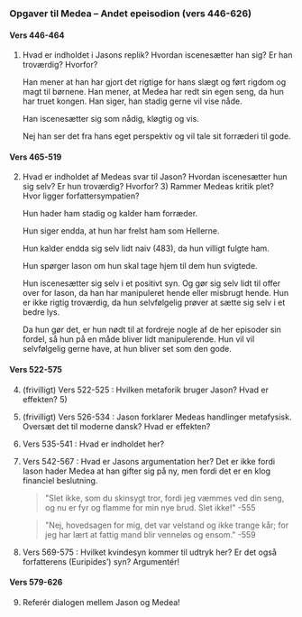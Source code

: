 ### Opgaver til Medea – Andet epeisodion (vers 446-626)

#### Vers 446-464
 1) Hvad er indholdet i Jasons replik? Hvordan iscenesætter han sig? Er han troværdig? Hvorfor? 
 	   

       Han mener at han har gjort det rigtige for hans slægt og ført rigdom og magt til børnene. Han mener, at Medea har redt sin egen seng, da hun har truet kongen. Han siger, han stadig gerne vil vise nåde. 
    
       Han iscenesætter sig som nådig, kløgtig og vis. 

       Nej han ser det fra hans eget perspektiv og vil tale sit forræderi til gode.



####  Vers 465-519
 2) Hvad er indholdet af Medeas svar til Jason? Hvordan iscenesætter hun sig selv? Er hun troværdig? Hvorfor? 3) Rammer Medeas kritik plet? Hvor ligger forfattersympatien? 


    Hun hader ham stadig og kalder ham forræder.
    

    Hun siger endda, at hun har frelst ham som Hellerne.

    Hun kalder endda sig selv lidt naiv (483), da hun villigt fulgte ham.

    Hun spørger Iason om hun skal tage hjem til dem hun svigtede.

    Hun iscenesætter sig selv i et positivt syn. Og gør sig selv lidt til offer over for Iason, da han har manipuleret hende eller misbrugt hende. Hun er ikke rigtig troværdig, da hun selvfølgelig prøver at sætte sig selv i et bedre lys. 
    
    Da hun gør det, er hun nødt til at fordreje nogle af de her episoder sin fordel, så hun på en måde bliver lidt manipulerende. Hun vil vil selvfølgelig gerne have, at hun bliver set som den gode.
    


#### Vers 522-575
 4) (frivilligt) Vers 522-525 : Hvilken metaforik bruger Jason? Hvad er effekten? 5) 
 5) (frivilligt) Vers 526-534 : Jason forklarer Medeas handlinger metafysisk. Oversæt det til moderne dansk? Hvad er effekten? 
 6) Vers 535-541 : Hvad er indholdet her? 
 7) Vers 542-567 : Hvad er Jasons argumentation her? 
       Det er ikke fordi Iason hader Medea at han gifter sig på ny, men fordi det er en klog financiel
	   beslutning. 
	   
	   >"Slet ikke, som du skinsygt tror, fordi
	   >jeg væmmes ved din seng, og nu er fyr
	   >og flamme for min nye brud. Slet ikke!"
	   >\-555

       >"Nej, hovedsagen for mig, det var velstand
       >og ikke trange kår; for jeg har lært
       >at fattig mand blir venneløs og ensom."
       >\-559
	   
 
 8) Vers 569-575 : Hvilket kvindesyn kommer til udtryk her? Er det også forfatterens (Euripides’) syn? Argumentér! 

#### Vers 579-626
 9) Referér dialogen mellem Jason og Medea! 

